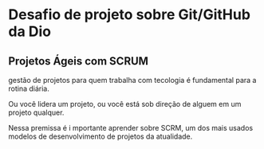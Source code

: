 # Desafio de projeto sobre Git/GitHub da Dio
## Projetos Ágeis com SCRUM
gestão de projetos para quem trabalha com tecologia é fundamental para a rotina diária.

Ou você lidera um projeto, ou você está sob direção de alguem em um projeto qualquer. 

Nessa premissa é i mportante aprender sobre SCRM, um dos mais usados modelos de desenvolvimento de projetos da atualidade.  
